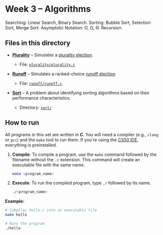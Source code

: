 # Week 3 – Algorithms

Searching: Linear Search, Binary Search. Sorting: Bubble Sort, Selection Sort, Merge Sort. Asymptotic Notation: O, Ω, Θ. Recursion.

## Files in this directory

- **[Plurality](https://cs50.harvard.edu/x/psets/3/plurality/)** – Simulates a [plurality election](https://en.wikipedia.org/wiki/Plurality_voting).
  - File: [`plurality/plurality.c`](pset_3/plurality/plurality.c)

- **[Runoff](https://cs50.harvard.edu/x/psets/3/runoff/)** – Simulates a ranked-choice [runoff election](https://en.wikipedia.org/wiki/Instant-runoff_voting).
  - File: [`runoff/runoff.c`](pset_3/runoff/runoff.c)

- **[Sort](https://cs50.harvard.edu/x/psets/3/sort/)** – A problem about identifying sorting algorithms based on their performance characteristics.
  - Directory: [`sort/`](pset_3/sort)

## How to run

All programs in this set are written in **C**. You will need a compiler (e.g., `clang` or `gcc`) and the `make` tool to run them.
If you're using the [CS50 IDE](cs50.dev), everything is preinstalled.

1.  **Compile**: To compile a program, use the `make` command followed by the filename without the `.c` extension. This command will create an executable file with the same name.

    ```bash
    make <program_name>
    ```

2.  **Execute**: To run the compiled program, type `./` followed by its name.

    ```bash
    ./<program_name>
    ```

**Example:**

```bash
# Compiles hello.c into an executable file
make hello

# Runs the program
./hello
